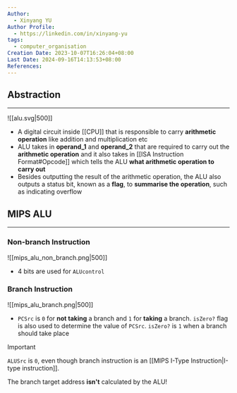 ```yaml
---
Author:
  - Xinyang YU
Author Profile:
  - https://linkedin.com/in/xinyang-yu
tags:
  - computer_organisation
Creation Date: 2023-10-07T16:26:04+08:00
Last Date: 2024-09-16T14:13:53+08:00
References: 
---
```

## Abstraction
---
![[alu.svg|500]]

- A digital circuit inside [[CPU]] that is responsible to carry **arithmetic operation** like addition and multiplication etc
- ALU takes in **operand_1** and **operand_2** that are required to carry out the **arithmetic operation** and it also takes in [[ISA Instruction Format#Opcode]] which tells the ALU **what arithmetic operation to carry out**
- Besides outputting the result of the arithmetic operation, the ALU also outputs a status bit, known as a **flag**, to **summarise the operation**, such as indicating overflow

## MIPS ALU
---
### Non-branch Instruction

![[mips_alu_non_branch.png|500]]

- 4 bits are used for `ALUcontrol`

### Branch Instruction

![[mips_alu_branch.png|500]]

- `PCSrc` is `0` for **not taking** a branch and `1` for **taking** a branch. `isZero?` flag is also used to determine the value of `PCSrc`. `isZero?` is `1` when a branch should take place

 >[!important]
> `ALUSrc` is `0`, even though branch instruction is an [[MIPS I-Type Instruction|I-type instruction]].
> 
> The branch target address **isn't** calculated by the ALU!
